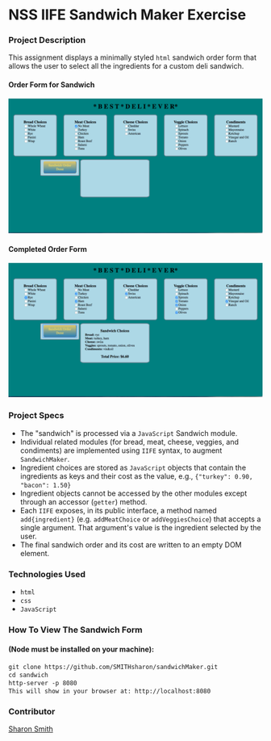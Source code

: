 # NSS IIFE Sandwich Maker Exercise

### Project Description 

This assignment displays a minimally styled `html` sandwich order form that allows the user to select all the ingredients for a custom deli sandwich. 

#### Order Form for Sandwich
![Sandwich Maker Screengrab](https://raw.githubusercontent.com/SMITHsharon/sandwichMaker/master/screen/sandwich%20maker%20screen%20shot%201.png)

#### Completed Order Form
![Sandwich Maker Screengrab](https://raw.githubusercontent.com/SMITHsharon/sandwichMaker/scripts/screen/sandwich%20maker%20screen%20shot%202.png)

### Project Specs
- The "sandwich" is processed via a `JavaScript` Sandwich module. 
- Individual related modules (for bread, meat, cheese, veggies, and condiments) are implemented using `IIFE` syntax, to augment `SandwichMaker`. 
- Ingredient choices are stored as `JavaScript` objects that contain the ingredients as keys and their cost as the value, e.g., `{"turkey": 0.90, "bacon": 1.50}`
- Ingredient objects cannot be accessed by the other modules except through an accessor (`getter`) method.
- Each `IIFE` exposes, in its public interface, a method named `add{ingredient}` (e.g. `addMeatChoice` or `addVeggiesChoice`) that accepts a single argument. That argument's value is the ingredient selected by the user.
- The final sandwich order and its cost are written to an empty DOM element. 


### Technologies Used
- `html`
- `css`
- `JavaScript`


### How To View The Sandwich Form 
#### (Node must be installed on your machine):
```
git clone https://github.com/SMITHsharon/sandwichMaker.git
cd sandwich
http-server -p 8080
This will show in your browser at: http://localhost:8080
```


### Contributor
[Sharon Smith](https://github.com/SMITHsharon)


